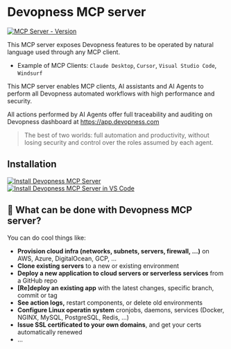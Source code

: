 # Devopness MCP server

[![MCP Server - Version](https://img.shields.io/pypi/v/devopness-mcp-server?label=MCP%20Server)](https://pypi.org/project/devopness-mcp-server/)

This MCP server exposes Devopness features to be operated by natural language used through any MCP client.

* Example of MCP Clients: `Claude Desktop`, `Cursor`, `Visual Studio Code`, `Windsurf`

This MCP server enables MCP clients, AI assistants and AI Agents to perform all Devopness automated workflows with high performance and security.

All actions performed by AI Agents offer full traceability and auditing on Devopness dashboard at <https://app.devopness.com>

> The best of two worlds: full automation and productivity, without losing security and control over the roles assumed by each agent.

## Installation

[![Install Devopness MCP Server](https://cursor.com/deeplink/mcp-install-dark.svg)](https://cursor.com/install-mcp?name=devopness&config=eyJjb21tYW5kIjoidXZ4IGRldm9wbmVzcy1tY3Atc2VydmVyIC0tdHJhbnNwb3J0IHN0ZGlvIiwiZW52Ijp7IkRFVk9QTkVTU19VU0VSX0VNQUlMIjoiWU9VUl9ERVZPUE5FU1NfVVNFUl9FTUFJTCIsIkRFVk9QTkVTU19VU0VSX1BBU1NXT1JEIjoiWU9VUl9ERVZPUE5FU1NfVVNFUl9QQVNTV09SRCJ9fQo=)
[![Install Devopness MCP Server in VS Code](https://img.shields.io/badge/VS_Code-000000?style=for-the-badge&label=Add%20to&labelColor=000000&color=000000
)](https://insiders.vscode.dev/redirect/mcp/install?name=devopness&config=%7B%22command%22%3A%22uvx%22%2C%22args%22%3A%5B%22devopness-mcp-server%22%2C%20%22--transport%22%2C%20%22stdio%22%5D%2C%22env%22%3A%7B%22DEVOPNESS_USER_EMAIL%22%3A%22YOUR_DEVOPNESS_USER_EMAIL%22%2C%22DEVOPNESS_USER_PASSWORD%22%3A%22YOUR_DEVOPNESS_USER_PASSWORD%22%7D%7D)

## 🚀 What can be done with Devopness MCP server?

You can do cool things like:

* **Provision cloud infra (networks, subnets, servers, firewall, ...)** on AWS, Azure, DigitalOcean, GCP, ...
* **Clone existing servers** to a new or existing environment
* **Deploy a new application to cloud servers or serverless services** from a GitHub repo
* **[Re]deploy an existing app** with the latest changes, specific branch, commit or tag
* **See action logs,** restart components, or delete old environments
* **Configure Linux operatin system** cronjobs, daemons, services (Docker, NGINX, MySQL, PostgreSQL, Redis, ...)
* **Issue SSL certificated to your own domains**, and get your certs automatically renewed
* ...
